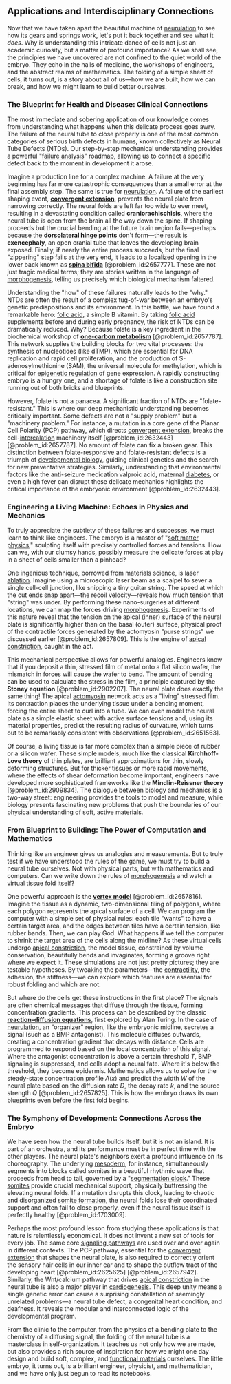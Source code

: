 ## Applications and Interdisciplinary Connections

Now that we have taken apart the beautiful machine of [neurulation](@article_id:186542) to see how its gears and springs work, let's put it back together and see what it *does*. Why is understanding this intricate dance of cells not just an academic curiosity, but a matter of profound importance? As we shall see, the principles we have uncovered are not confined to the quiet world of the embryo. They echo in the halls of medicine, the workshops of engineers, and the abstract realms of mathematics. The folding of a simple sheet of cells, it turns out, is a story about all of us—how we are built, how we can break, and how we might learn to build better ourselves.

### The Blueprint for Health and Disease: Clinical Connections

The most immediate and sobering application of our knowledge comes from understanding what happens when this delicate process goes awry. The failure of the neural tube to close properly is one of the most common categories of serious birth defects in humans, known collectively as Neural Tube Defects (NTDs). Our step-by-step mechanical understanding provides a powerful "[failure analysis](@article_id:266229)" roadmap, allowing us to connect a specific defect back to the moment in development it arose.

Imagine a production line for a complex machine. A failure at the very beginning has far more catastrophic consequences than a small error at the final assembly step. The same is true for [neurulation](@article_id:186542). A failure of the earliest shaping event, **[convergent extension](@article_id:183018)**, prevents the neural plate from narrowing correctly. The neural folds are left far too wide to ever meet, resulting in a devastating condition called **craniorachischisis**, where the neural tube is open from the brain all the way down the spine. If shaping proceeds but the crucial bending at the future brain region fails—perhaps because the **dorsolateral hinge points** don't form—the result is **exencephaly**, an open cranial tube that leaves the developing brain exposed. Finally, if nearly the entire process succeeds, but the final "zippering" step fails at the very end, it leads to a localized opening in the lower back known as **[spina bifida](@article_id:274840)** [@problem_id:2657777]. These are not just tragic medical terms; they are stories written in the language of [morphogenesis](@article_id:153911), telling us precisely which biological mechanism faltered.

Understanding the "how" of these failures naturally leads to the "why." NTDs are often the result of a complex tug-of-war between an embryo's genetic predispositions and its environment. In this battle, we have found a remarkable hero: [folic acid](@article_id:273882), a simple B vitamin. By taking [folic acid](@article_id:273882) supplements before and during early pregnancy, the risk of NTDs can be dramatically reduced. Why? Because folate is a key ingredient in the biochemical workshop of **[one-carbon metabolism](@article_id:176584)** [@problem_id:2657787]. This network supplies the building blocks for two vital processes: the synthesis of nucleotides (like dTMP), which are essential for DNA replication and rapid cell proliferation, and the production of S-adenosylmethionine (SAM), the universal molecule for methylation, which is critical for [epigenetic regulation](@article_id:201779) of gene expression. A rapidly constructing embryo is a hungry one, and a shortage of folate is like a construction site running out of both bricks and blueprints.

However, folate is not a panacea. A significant fraction of NTDs are "folate-resistant." This is where our deep mechanistic understanding becomes critically important. Some defects are not a "supply problem" but a "machinery problem." For instance, a mutation in a core gene of the Planar Cell Polarity (PCP) pathway, which directs [convergent extension](@article_id:183018), breaks the cell-[intercalation](@article_id:161039) machinery itself [@problem_id:2632443] [@problem_id:2657787]. No amount of folate can fix a broken gear. This distinction between folate-responsive and folate-resistant defects is a triumph of [developmental biology](@article_id:141368), guiding clinical genetics and the search for new preventative strategies. Similarly, understanding that environmental factors like the anti-seizure medication valproic acid, maternal [diabetes](@article_id:152548), or even a high fever can disrupt these delicate mechanics highlights the critical importance of the embryonic environment [@problem_id:2632443].

### Engineering a Living Machine: Echoes in Physics and Mechanics

To truly appreciate the subtlety of these failures and successes, we must learn to think like engineers. The embryo is a master of "[soft matter physics](@article_id:144979)," sculpting itself with precisely controlled forces and tensions. How can we, with our clumsy hands, possibly measure the delicate forces at play in a sheet of cells smaller than a pinhead?

One ingenious technique, borrowed from materials science, is laser [ablation](@article_id:152815). Imagine using a microscopic laser beam as a scalpel to sever a single cell-cell junction, like snipping a tiny guitar string. The speed at which the cut ends snap apart—the recoil velocity—reveals how much tension that "string" was under. By performing these nano-surgeries at different locations, we can map the forces driving [morphogenesis](@article_id:153911). Experiments of this nature reveal that the tension on the apical (inner) surface of the neural plate is significantly higher than on the basal (outer) surface, physical proof of the contractile forces generated by the actomyosin "purse strings" we discussed earlier [@problem_id:2657809]. This is the engine of [apical constriction](@article_id:271817), caught in the act.

This mechanical perspective allows for powerful analogies. Engineers know that if you deposit a thin, stressed film of metal onto a flat silicon wafer, the mismatch in forces will cause the wafer to bend. The amount of bending can be used to calculate the stress in the film, a principle captured by the **Stoney equation** [@problem_id:2902207]. The neural plate does exactly the same thing! The apical [actomyosin](@article_id:173362) network acts as a "living" stressed film. Its contraction places the underlying tissue under a bending moment, forcing the entire sheet to curl into a tube. We can even model the neural plate as a simple elastic sheet with active surface tensions and, using its material properties, predict the resulting radius of curvature, which turns out to be remarkably consistent with observations [@problem_id:2651563].

Of course, a living tissue is far more complex than a simple piece of rubber or a silicon wafer. These simple models, much like the classical **Kirchhoff-Love theory** of thin plates, are brilliant approximations for thin, slowly deforming structures. But for thicker tissues or more rapid movements, where the effects of shear deformation become important, engineers have developed more sophisticated frameworks like the **Mindlin-Reissner theory** [@problem_id:2909834]. The dialogue between biology and mechanics is a two-way street: engineering provides the tools to model and measure, while biology presents fascinating new problems that push the boundaries of our physical understanding of soft, active materials.

### From Blueprint to Building: The Power of Computation and Mathematics

Thinking like an engineer gives us analogies and measurements. But to truly test if we have understood the rules of the game, we must try to build a neural tube ourselves. Not with physical parts, but with mathematics and computers. Can we write down the rules of [morphogenesis](@article_id:153911) and watch a virtual tissue fold itself?

One powerful approach is the **[vertex model](@article_id:265305)** [@problem_id:2657816]. Imagine the tissue as a dynamic, two-dimensional tiling of polygons, where each polygon represents the apical surface of a cell. We can program the computer with a simple set of physical rules: each tile "wants" to have a certain target area, and the edges between tiles have a certain tension, like rubber bands. Then, we can play God. What happens if we tell the computer to shrink the target area of the cells along the midline? As these virtual cells undergo [apical constriction](@article_id:271817), the model tissue, constrained by volume conservation, beautifully bends and invaginates, forming a groove right where we expect it. These simulations are not just pretty pictures; they are testable hypotheses. By tweaking the parameters—the [contractility](@article_id:162301), the adhesion, the stiffness—we can explore which features are essential for robust folding and which are not.

But where do the cells get these instructions in the first place? The signals are often chemical messages that diffuse through the tissue, forming concentration gradients. This process can be described by the classic **[reaction-diffusion equations](@article_id:169825)**, first explored by Alan Turing. In the case of [neurulation](@article_id:186542), an "organizer" region, like the embryonic midline, secretes a signal (such as a BMP antagonist). This molecule diffuses outwards, creating a concentration gradient that decays with distance. Cells are programmed to respond based on the local concentration of this signal. Where the antagonist concentration is above a certain threshold $T$, BMP signaling is suppressed, and cells adopt a neural fate. Where it's below the threshold, they become epidermis. Mathematics allows us to solve for the steady-state concentration profile $A(x)$ and predict the width $W$ of the neural plate based on the diffusion rate $D$, the decay rate $k$, and the source strength $Q$ [@problem_id:2657825]. This is how the embryo draws its own blueprints even before the first fold begins.

### The Symphony of Development: Connections Across the Embryo

We have seen how the neural tube builds itself, but it is not an island. It is part of an orchestra, and its performance must be in perfect time with the other players. The neural plate's neighbors exert a profound influence on its choreography. The underlying [mesoderm](@article_id:141185), for instance, simultaneously segments into blocks called somites in a beautiful rhythmic wave that proceeds from head to tail, governed by a "[segmentation clock](@article_id:189756)." These [somites](@article_id:186669) provide crucial mechanical support, physically buttressing the elevating neural folds. If a mutation disrupts this clock, leading to chaotic and disorganized [somite formation](@article_id:268592), the neural folds lose their coordinated support and often fail to close properly, even if the neural tissue itself is perfectly healthy [@problem_id:1703009].

Perhaps the most profound lesson from studying these applications is that nature is relentlessly economical. It does not invent a new set of tools for every job. The same core [signaling pathways](@article_id:275051) are used over and over again in different contexts. The PCP pathway, essential for the [convergent extension](@article_id:183018) that shapes the neural plate, is also required to correctly orient the sensory hair cells in our inner ear and to shape the outflow tract of the developing heart [@problem_id:2625625] [@problem_id:2657942]. Similarly, the Wnt/calcium pathway that drives [apical constriction](@article_id:271817) in the neural tube is also a major player in [cardiogenesis](@article_id:197918). This deep unity means a single genetic error can cause a surprising constellation of seemingly unrelated problems—a neural tube defect, a congenital heart condition, and deafness. It reveals the modular and interconnected logic of the developmental program.

From the clinic to the computer, from the physics of a bending plate to the chemistry of a diffusing signal, the folding of the neural tube is a masterclass in self-organization. It teaches us not only how we are made, but also provides a rich source of inspiration for how we might one day design and build soft, complex, and [functional materials](@article_id:194400) ourselves. The little embryo, it turns out, is a brilliant engineer, physicist, and mathematician, and we have only just begun to read its notebooks.